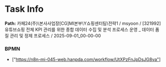 # Task Info

**Path:** 카페24(주)\본사사업장\[CG]MI본부\Y쇼핑센터팀\전략1 / msyoon / [321992] 유튜브쇼핑 전체 KPI 관리를 위한 종합 데이터 수집 및 분석 프로세스 운영 _ 데이터 품질 관리 및 정제 프로세스 / 2025-09-01_00-00-00

### BPMN
- ["https://n8n-mi-045-web.hanpda.com/workflow/UtXPzFnJpDsJG8va"]

